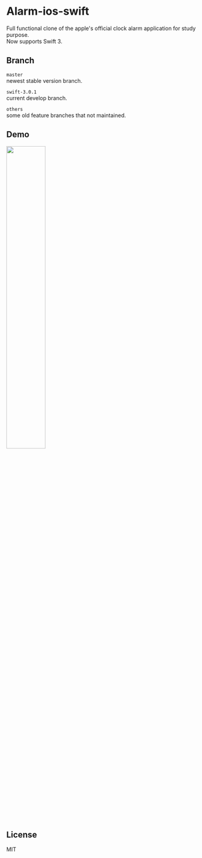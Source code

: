 # Alarm-ios-swift     

Full functional clone of the apple's official clock alarm application for study purpose.     
Now supports Swift 3.


## Branch     

`master`     
newest stable version branch.

`swift-3.0.1`      
current develop branch.

`others`         
some old feature branches that not maintained.

## Demo     
<img src="https://github.com/natsu1211/Alarm-ios-swift/blob/swift-3.0.1/gif/alarm-ios-swift.gif" width="45%" height="45%"> 

## License      
MIT
